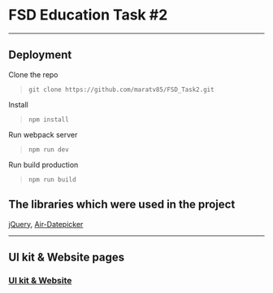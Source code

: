 # FSD Education Task #2
---
## Deployment
Clone the repo
>```git clone https://github.com/maratv85/FSD_Task2.git```

Install
>```npm install```

Run webpack server
>```npm run dev```

Run build production
>```npm run build```

## The libraries which were used in the project

[jQuery](https://github.com/jquery/jquery),
[Air-Datepicker](https://github.com/t1m0n/air-datepicker)

---
## UI kit & Website pages

### [UI kit & Website](https://maratv85.github.io/FSD_Task2/index.html)
